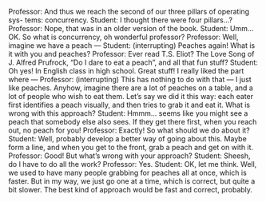 Professor: And thus we reach the second of our three pillars of operating sys- tems: concurrency.
Student: I thought there were four pillars...?
Professor: Nope, that was in an older version of the book.
Student: Umm... OK. So what is concurrency, oh wonderful professor?
Professor: Well, imagine we have a peach —
Student: (interrupting) Peaches again! What is it with you and peaches?
Professor: Ever read T.S. Eliot? The Love Song of J. Alfred Prufrock, “Do I dare to eat a peach”, and all that fun stuff?
Student: Oh yes! In English class in high school. Great stuff! I really liked the part where —
Professor: (interrupting) This has nothing to do with that — I just like peaches. Anyhow, imagine there are a lot of peaches on a table, and a lot of people who wish to eat them. Let’s say we did it this way: each eater first identifies a peach visually, and then tries to grab it and eat it. What is wrong with this approach?
Student: Hmmm... seems like you might see a peach that somebody else also sees. If they get there first, when you reach out, no peach for you!
Professor: Exactly! So what should we do about it?
Student: Well, probably develop a better way of going about this. Maybe form a
line, and when you get to the front, grab a peach and get on with it. Professor: Good! But what’s wrong with your approach? Student: Sheesh, do I have to do all the work?
Professor: Yes.
Student: OK, let me think. Well, we used to have many people grabbing for peaches all at once, which is faster. But in my way, we just go one at a time, which is correct, but quite a bit slower. The best kind of approach would be fast and correct, probably.
